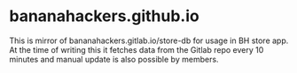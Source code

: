 # bananahackers.github.io

This is mirror of bananahackers.gitlab.io/store-db for usage in BH store app.
At the time of writing this it fetches data from the Gitlab repo every 10 minutes and manual update is also possible by members.
